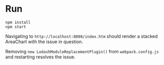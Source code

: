 # Run
```
npm install
npm start
```

Navigating to `http://localhost:8080/index.htm` should render a stacked AreaChart with the issue in question.

Removing `new LodashModuleReplacementPlugin()` from `webpack.config.js` and restarting resolves the issue.
